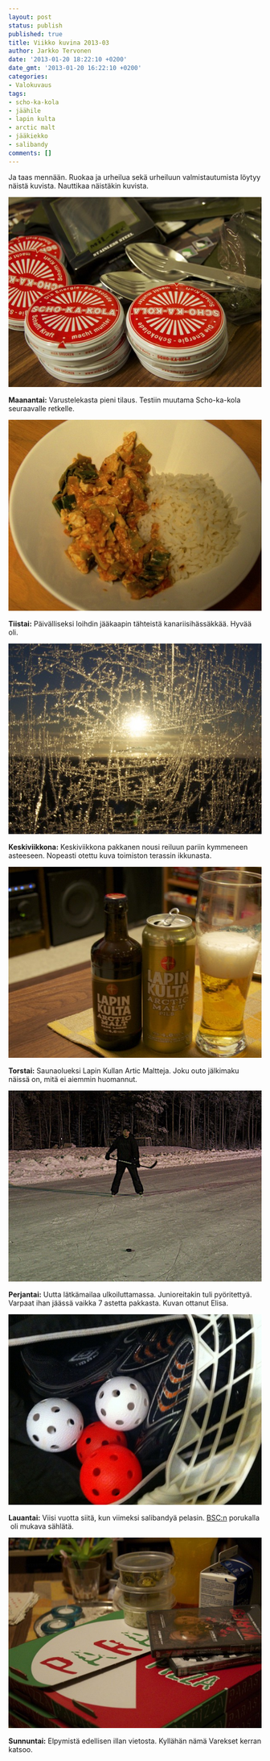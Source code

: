 ```yaml
---
layout: post
status: publish
published: true
title: Viikko kuvina 2013-03
author: Jarkko Tervonen
date: '2013-01-20 18:22:10 +0200'
date_gmt: '2013-01-20 16:22:10 +0200'
categories:
- Valokuvaus
tags:
- scho-ka-kola
- jäähile
- lapin kulta
- arctic malt
- jääkiekko
- salibandy
comments: []
---
```

Ja taas mennään. Ruokaa ja urheilua sekä urheiluun valmistautumista löytyy näistä kuvista. Nauttikaa näistäkin kuvista.

<amp-img alt="Viikko kuvina 2013-03 - Maanantai" src="/assets/img/posts/2013-03-ma.jpg" layout="responsive" width="4" height="3">
  <noscript><img alt="Viikko kuvina 2013-03 - Maanantai" src="/assets/img/posts/2013-03-ma.jpg" /></noscript>
</amp-img>

__Maanantai:__ Varustelekasta pieni tilaus. Testiin muutama Scho-ka-kola seuraavalle retkelle.

<amp-img alt="Viikko kuvina 2013-03 - Tiistai" src="/assets/img/posts/2013-03-ti.jpg" layout="responsive" width="4" height="3">
  <noscript><img alt="Viikko kuvina 2013-03 - Tiistai" src="/assets/img/posts/2013-03-ti.jpg" /></noscript>
</amp-img>

__Tiistai:__ Päivälliseksi loihdin jääkaapin tähteistä kanariisihässäkkää. Hyvää oli.

<amp-img alt="Viikko kuvina 2013-03 - Keskiviikko" src="/assets/img/posts/2013-03-ke.jpg" layout="responsive" width="4" height="3">
  <noscript><img alt="Viikko kuvina 2013-03 - Keskiviikko" src="/assets/img/posts/2013-03-ke.jpg" /></noscript>
</amp-img>

__Keskiviikkona:__ Keskiviikkona pakkanen nousi reiluun pariin kymmeneen asteeseen. Nopeasti otettu kuva toimiston terassin ikkunasta.

<amp-img alt="Viikko kuvina 2013-03 - Torstai" src="/assets/img/posts/2013-03-to.jpg" layout="responsive" width="4" height="3">
  <noscript><img alt="Viikko kuvina 2013-03 - Torstai" src="/assets/img/posts/2013-03-to.jpg" /></noscript>
</amp-img>

__Torstai:__ Saunaolueksi Lapin Kullan Artic Maltteja. Joku outo jälkimaku näissä on, mitä ei aiemmin huomannut.

<amp-img alt="Viikko kuvina 2013-03 - Perjantai" src="/assets/img/posts/2013-03-pe.jpg" layout="responsive" width="4" height="3">
  <noscript><img alt="Viikko kuvina 2013-03 - Perjantai" src="/assets/img/posts/2013-03-pe.jpg" /></noscript>
</amp-img>

__Perjantai:__ Uutta lätkämailaa ulkoiluttamassa. Junioreitakin tuli pyöritettyä. Varpaat ihan jäässä vaikka 7 astetta pakkasta. Kuvan ottanut Elisa.

<amp-img alt="Viikko kuvina 2013-03 - Lauantai" src="/assets/img/posts/2013-03-la.jpg" layout="responsive" width="4" height="3">
  <noscript><img alt="Viikko kuvina 2013-03 - Lauantai" src="/assets/img/posts/2013-03-la.jpg" /></noscript>
</amp-img>

__Lauantai:__ Viisi vuotta siitä, kun viimeksi salibandyä pelasin. [BSC:n](http://bscdiscgolf.com/) porukalla  oli mukava sählätä.

<amp-img alt="Viikko kuvina 2013-03 - Sunnuntai" src="/assets/img/posts/2013-03-su.jpg" layout="responsive" width="4" height="3">
  <noscript><img alt="Viikko kuvina 2013-03 - Sunnuntai" src="/assets/img/posts/2013-03-su.jpg" /></noscript>
</amp-img>

__Sunnuntai:__ Elpymistä edellisen illan vietosta. Kyllähän nämä Varekset kerran katsoo.
